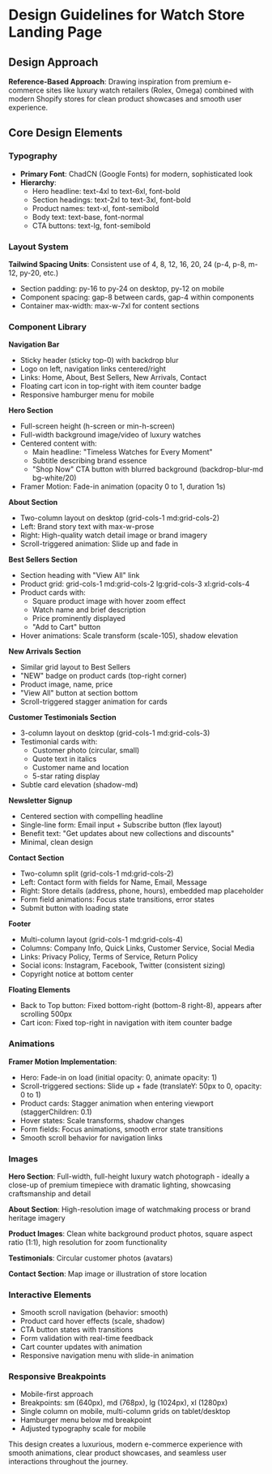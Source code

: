 # Design Guidelines for Watch Store Landing Page

## Design Approach
**Reference-Based Approach**: Drawing inspiration from premium e-commerce sites like luxury watch retailers (Rolex, Omega) combined with modern Shopify stores for clean product showcases and smooth user experience.

## Core Design Elements

### Typography
- **Primary Font**: ChadCN (Google Fonts) for modern, sophisticated look
- **Hierarchy**: 
  - Hero headline: text-4xl to text-6xl, font-bold
  - Section headings: text-2xl to text-3xl, font-bold
  - Product names: text-xl, font-semibold
  - Body text: text-base, font-normal
  - CTA buttons: text-lg, font-semibold

### Layout System
**Tailwind Spacing Units**: Consistent use of 4, 8, 12, 16, 20, 24 (p-4, p-8, m-12, py-20, etc.)
- Section padding: py-16 to py-24 on desktop, py-12 on mobile
- Component spacing: gap-8 between cards, gap-4 within components
- Container max-width: max-w-7xl for content sections

### Component Library

**Navigation Bar**
- Sticky header (sticky top-0) with backdrop blur
- Logo on left, navigation links centered/right
- Links: Home, About, Best Sellers, New Arrivals, Contact
- Floating cart icon in top-right with item counter badge
- Responsive hamburger menu for mobile

**Hero Section**
- Full-screen height (h-screen or min-h-screen)
- Full-width background image/video of luxury watches
- Centered content with:
  - Main headline: "Timeless Watches for Every Moment"
  - Subtitle describing brand essence
  - "Shop Now" CTA button with blurred background (backdrop-blur-md bg-white/20)
- Framer Motion: Fade-in animation (opacity 0 to 1, duration 1s)

**About Section**
- Two-column layout on desktop (grid-cols-1 md:grid-cols-2)
- Left: Brand story text with max-w-prose
- Right: High-quality watch detail image or brand imagery
- Scroll-triggered animation: Slide up and fade in

**Best Sellers Section**
- Section heading with "View All" link
- Product grid: grid-cols-1 md:grid-cols-2 lg:grid-cols-3 xl:grid-cols-4
- Product cards with:
  - Square product image with hover zoom effect
  - Watch name and brief description
  - Price prominently displayed
  - "Add to Cart" button
- Hover animations: Scale transform (scale-105), shadow elevation

**New Arrivals Section**
- Similar grid layout to Best Sellers
- "NEW" badge on product cards (top-right corner)
- Product image, name, price
- "View All" button at section bottom
- Scroll-triggered stagger animation for cards

**Customer Testimonials Section**
- 3-column layout on desktop (grid-cols-1 md:grid-cols-3)
- Testimonial cards with:
  - Customer photo (circular, small)
  - Quote text in italics
  - Customer name and location
  - 5-star rating display
- Subtle card elevation (shadow-md)

**Newsletter Signup**
- Centered section with compelling headline
- Single-line form: Email input + Subscribe button (flex layout)
- Benefit text: "Get updates about new collections and discounts"
- Minimal, clean design

**Contact Section**
- Two-column split (grid-cols-1 md:grid-cols-2)
- Left: Contact form with fields for Name, Email, Message
- Right: Store details (address, phone, hours), embedded map placeholder
- Form field animations: Focus state transitions, error states
- Submit button with loading state

**Footer**
- Multi-column layout (grid-cols-1 md:grid-cols-4)
- Columns: Company Info, Quick Links, Customer Service, Social Media
- Links: Privacy Policy, Terms of Service, Return Policy
- Social icons: Instagram, Facebook, Twitter (consistent sizing)
- Copyright notice at bottom center

**Floating Elements**
- Back to Top button: Fixed bottom-right (bottom-8 right-8), appears after scrolling 500px
- Cart icon: Fixed top-right in navigation with item counter badge

### Animations
**Framer Motion Implementation**:
- Hero: Fade-in on load (initial opacity: 0, animate opacity: 1)
- Scroll-triggered sections: Slide up + fade (translateY: 50px to 0, opacity: 0 to 1)
- Product cards: Stagger animation when entering viewport (staggerChildren: 0.1)
- Hover states: Scale transforms, shadow changes
- Form fields: Focus animations, smooth error state transitions
- Smooth scroll behavior for navigation links

### Images
**Hero Section**: Full-width, full-height luxury watch photograph - ideally a close-up of premium timepiece with dramatic lighting, showcasing craftsmanship and detail

**About Section**: High-resolution image of watchmaking process or brand heritage imagery

**Product Images**: Clean white background product photos, square aspect ratio (1:1), high resolution for zoom functionality

**Testimonials**: Circular customer photos (avatars)

**Contact Section**: Map image or illustration of store location

### Interactive Elements
- Smooth scroll navigation (behavior: smooth)
- Product card hover effects (scale, shadow)
- CTA button states with transitions
- Form validation with real-time feedback
- Cart counter updates with animation
- Responsive navigation menu with slide-in animation

### Responsive Breakpoints
- Mobile-first approach
- Breakpoints: sm (640px), md (768px), lg (1024px), xl (1280px)
- Single column on mobile, multi-column grids on tablet/desktop
- Hamburger menu below md breakpoint
- Adjusted typography scale for mobile

This design creates a luxurious, modern e-commerce experience with smooth animations, clear product showcases, and seamless user interactions throughout the journey.